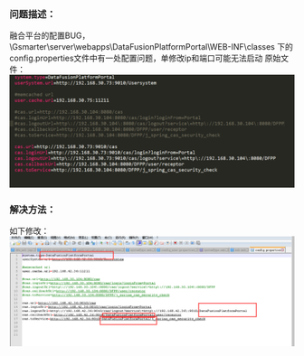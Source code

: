 ### 问题描述： ###
融合平台的配置BUG，
\Gsmarter\server\webapps\DataFusionPlatformPortal\WEB-INF\classes
下的config.properties文件中有一处配置问题，单修改ip和端口可能无法启动
原始文件：
![](picture/p1.png)  


### 解决方法： ###
如下修改：  
 ![](picture/p2.png)   

